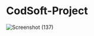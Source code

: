 # CodSoft-Project

![Screenshot (137)](https://github.com/Misskarina/CodSoft-Project/assets/126039790/21951152-7bca-4fac-822a-6116183f7139)
